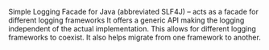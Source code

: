 Simple Logging Facade for Java (abbreviated SLF4J) – 
acts as a facade for different logging frameworks
It offers a generic API making the logging independent of the actual implementation.
This allows for different logging frameworks to coexist. 
It also helps migrate from one framework to another.

